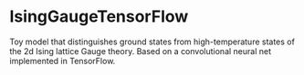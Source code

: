 # IsingGaugeTensorFlow
Toy model that distinguishes ground states from high-temperature states of the 2d Ising lattice Gauge theory. Based on a convolutional neural net implemented in TensorFlow. 
